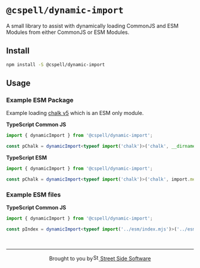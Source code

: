 # `@cspell/dynamic-import`

A small library to assist with dynamically loading CommonJS and ESM Modules from either CommonJS or ESM Modules.

## Install

```sh
npm install -S @cspell/dynamic-import
```

## Usage

### Example ESM Package

Example loading [chalk v5](https://www.npmjs.com/package/chalk) which is an ESM only module.

**TypeScript Common JS**

```ts
import { dynamicImport } from '@cspell/dynamic-import';

const pChalk = dynamicImport<typeof import('chalk')>('chalk', __dirname);
```

**TypeScript ESM**

```ts
import { dynamicImport } from '@cspell/dynamic-import';

const pChalk = dynamicImport<typeof import('chalk')>('chalk', import.meta.url);
```

### Example ESM files

**TypeScript Common JS**

```ts
import { dynamicImport } from '@cspell/dynamic-import';

const pIndex = dynamicImport<typeof import('../esm/index.mjs')>('../esm/index.mjs', __dirname);
```

<!--- @@inject: ../../static/footer.md --->

<br/>

---

<p align="center">Brought to you by<a href="https://streetsidesoftware.com" title="Street Side Software"><img width="16" alt="Street Side Software Logo" src="https://i.imgur.com/CyduuVY.png" /> Street Side Software</a></p>

<!--- @@inject-end: ../../static/footer.md --->

<!--- cspell:dictionaries typescript --->
